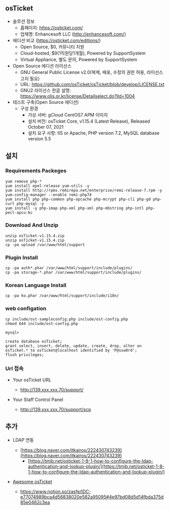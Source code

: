 ## osTicket

- 솔루션 정보
   * 홈페이지: https://osticket.com/
   * 업체명: Enhancesoft LLC (http://enhancesoft.com/)
- 에디션 비교 (https://osticket.com/editions/)
   * Open Source, $0, 커뮤니티 지원
   * Cloud-hosted, $9(1직원당1개월), Powered by SupportSystem
   * Virtual Appliance, 별도 문의, Powered by SupportSystem
- Open Source 에디션 라이선스
   * GNU General Public License v2.0(복제, 배포, 수정의 권한 허용, 라이선스 고지 필요)
   * URL: https://github.com/osTicket/osTicket/blob/develop/LICENSE.txt
   * GNU2 라이선스 한글 설명: https://www.olis.or.kr/license/Detailselect.do?lId=1004
- 테스트 구축(Open Source 에디션)
   * 구성 환경
      * 가상 서버: gCloud CentOS7 APM 이미지
      * 설치 버전: osTicket Core, v1.15.4 (Latest Release), Released October 07, 2021
      * 설치 요구 사항: IIS or Apache, PHP version 7.2, MySQL database version 5.5

## 설치

### Requirements Packeges

```
yum remove php-*
yum install epel-release yum-utils -y
yum install http://rpms.remirepo.net/enterprise/remi-release-7.rpm -y
yum-config-manager --enable remi-php74
yum install php php-common php-opcache php-mcrypt php-cli php-gd php-curl php-mysql -y
yum install -y php-imap php-xml php-xml php-mbstring php-intl php-pecl-apcu-bc
```

### Download And Unzip

```
unzip osTicket-v1.15.4.zip
unzip osTicket-v1.15.4.zip
cp -pa upload /var/www/html/support
```

### Plugin Install
```
cp -pa auth*.phar /var/www/html/support/include/plugins/
cp -pa storage-*.phar /var/www/html/support/include/plugins/
```

### Korean Language Install
```
cp -pa ko.phar /var/www/html/support/include/i18n/
```

### web configation

```
cp include/ost-sampleconfig.php include/ost-config.php
chmod 644 include/ost-config.php
```

```mysql
mysql>

create database osTicket;
grant select, insert, delete, update, create, drop, alter on osTicket.* to osTicket@localhost identified by 'P@ssw0rd';
flush privileges;
```

### Url 접속

* Your osTicket URL
   * http://139.xxx.xxx.70/support/	


* Your Staff Control Panel
   * http://139.xxx.xxx.70/support/scp



## 추가

- LDAP 연동
   - [https://blog.naver.com/itkairos/222430743239](https://blog.naver.com/itkairos/222430743239)
        - [https://tmib.net/osticket-1-8-1-how-to-configure-the-ldap-authentication-and-lookup-plugin/](https://tmib.net/osticket-1-8-1-how-to-configure-the-ldap-authentication-and-lookup-plugin/)


- [Awesome osTicket](https://github.com/clonemeagain/awesome-osticket)
   * https://www.notion.so/zasfe/IDC-e77074989bca4d56838020e582a95095#4e97bd08d5d14fbda375d85e0462c3ea
